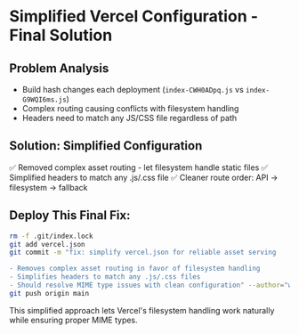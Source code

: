 # Simplified Vercel Configuration - Final Solution

## Problem Analysis
- Build hash changes each deployment (`index-CWH0ADpq.js` vs `index-G9WQI6ms.js`)
- Complex routing causing conflicts with filesystem handling
- Headers need to match any JS/CSS file regardless of path

## Solution: Simplified Configuration
✅ Removed complex asset routing - let filesystem handle static files
✅ Simplified headers to match any .js/.css file 
✅ Cleaner route order: API → filesystem → fallback

## Deploy This Final Fix:
```bash
rm -f .git/index.lock
git add vercel.json
git commit -m "fix: simplify vercel.json for reliable asset serving

- Removes complex asset routing in favor of filesystem handling
- Simplifies headers to match any .js/.css files
- Should resolve MIME type issues with clean configuration" --author="wizqo <wizqo2024@gmail.com>"
git push origin main
```

This simplified approach lets Vercel's filesystem handling work naturally while ensuring proper MIME types.